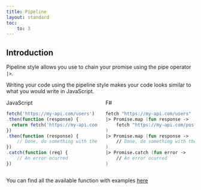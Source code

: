 ```yaml
---
title: Pipeline
layout: standard
toc:
    to: 3
---
```


## Introduction

Pipeline style allows you use to chain your promise using the pipe operator `|>`.

Writing your code using the pipeline style makes your code looks similar to what you would write in JavaScript.

<div class="columns" date-disable-copy-button="true">
    <div class="column is-half-desktop">

<div class="has-text-centered mb-2 has-text-weight-semibold">JavaScript</div>

```js
fetch('https://my-api.com/users')
.then(function (response) {
  return fetch('https://my-api.com/posts')
})
.then(function (response) {
    // Done, do something with the result
})
.catch(function (req) {
    // An error ocurred
})
```

</div>
    <div class="column is-half-desktop">

<div class="has-text-centered mb-2 has-text-weight-semibold">F#</div>

```fsharp
fetch "https://my-api.com/users"
|> Promise.map (fun response ->
    fetch "https://my-api.com/posts"
)
|> Promise.map (fun response ->
    // Done, do something with the result
)
|> Promise.catch (fun error ->
    // An error ocurred
)
```
</div>
</div>

You can find all the available function with examples [here](http://localhost:8080/reference/Fable.Promise/global-promise.html)
